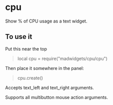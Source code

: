 # cpu

Show % of CPU usage as a text widget.

## To use it

Put this near the top
>local cpu = require("madwidgets/cpu/cpu")

Then place it somewhere in the panel:

>cpu.create()

Accepts text_left and text_right arguments.

Supports all multibutton mouse action arguments.